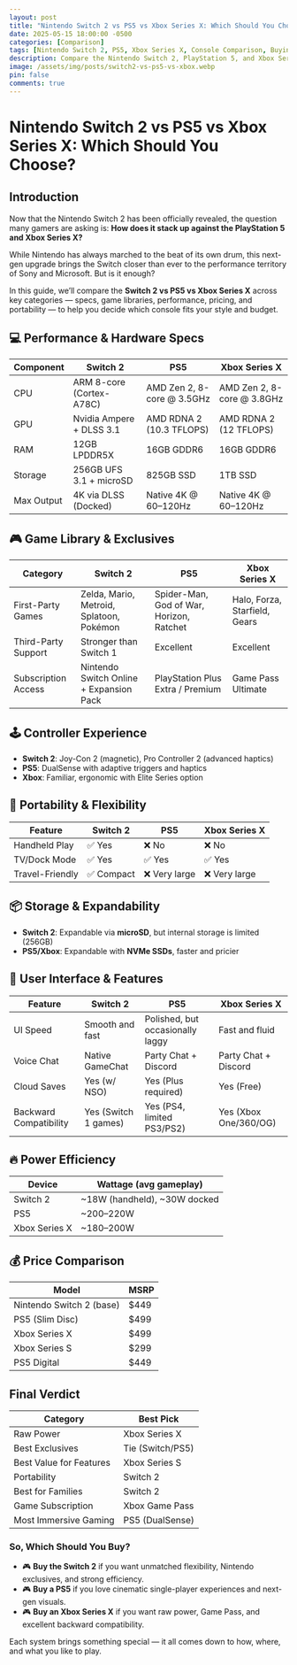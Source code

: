 ```yaml
---
layout: post
title: "Nintendo Switch 2 vs PS5 vs Xbox Series X: Which Should You Choose?"
date: 2025-05-15 18:00:00 -0500
categories: [Comparison]
tags: [Nintendo Switch 2, PS5, Xbox Series X, Console Comparison, Buying Guide]
description: Compare the Nintendo Switch 2, PlayStation 5, and Xbox Series X across specs, features, performance, portability, and game libraries. Find out which is right for you.
image: /assets/img/posts/switch2-vs-ps5-vs-xbox.webp
pin: false
comments: true
---
```


# Nintendo Switch 2 vs PS5 vs Xbox Series X: Which Should You Choose?

## Introduction

Now that the Nintendo Switch 2 has been officially revealed, the question many gamers are asking is: **How does it stack up against the PlayStation 5 and Xbox Series X?**

While Nintendo has always marched to the beat of its own drum, this next-gen upgrade brings the Switch closer than ever to the performance territory of Sony and Microsoft. But is it enough?

In this guide, we’ll compare the **Switch 2 vs PS5 vs Xbox Series X** across key categories — specs, game libraries, performance, pricing, and portability — to help you decide which console fits your style and budget.

## 💻 Performance & Hardware Specs

| Component       | Switch 2                    | PS5                          | Xbox Series X                 |
|-----------------|-----------------------------|------------------------------|-------------------------------|
| CPU             | ARM 8-core (Cortex-A78C)    | AMD Zen 2, 8-core @ 3.5GHz   | AMD Zen 2, 8-core @ 3.8GHz    |
| GPU             | Nvidia Ampere + DLSS 3.1    | AMD RDNA 2 (10.3 TFLOPS)     | AMD RDNA 2 (12 TFLOPS)        |
| RAM             | 12GB LPDDR5X                | 16GB GDDR6                   | 16GB GDDR6                    |
| Storage         | 256GB UFS 3.1 + microSD     | 825GB SSD                    | 1TB SSD                       |
| Max Output      | 4K via DLSS (Docked)        | Native 4K @ 60–120Hz         | Native 4K @ 60–120Hz          |

## 🎮 Game Library & Exclusives

| Category            | Switch 2                                  | PS5                                       | Xbox Series X                             |
|---------------------|--------------------------------------------|-------------------------------------------|-------------------------------------------|
| First-Party Games   | Zelda, Mario, Metroid, Splatoon, Pokémon   | Spider-Man, God of War, Horizon, Ratchet  | Halo, Forza, Starfield, Gears             |
| Third-Party Support | Stronger than Switch 1                     | Excellent                                 | Excellent                                 |
| Subscription Access | Nintendo Switch Online + Expansion Pack   | PlayStation Plus Extra / Premium          | Game Pass Ultimate                        |

## 🕹️ Controller Experience

- **Switch 2**: Joy-Con 2 (magnetic), Pro Controller 2 (advanced haptics)
- **PS5**: DualSense with adaptive triggers and haptics
- **Xbox**: Familiar, ergonomic with Elite Series option

## 🔋 Portability & Flexibility

| Feature                | Switch 2     | PS5           | Xbox Series X  |
|------------------------|--------------|---------------|----------------|
| Handheld Play          | ✅ Yes        | ❌ No          | ❌ No           |
| TV/Dock Mode           | ✅ Yes        | ✅ Yes         | ✅ Yes          |
| Travel-Friendly        | ✅ Compact    | ❌ Very large  | ❌ Very large   |

## 📦 Storage & Expandability

- **Switch 2**: Expandable via **microSD**, but internal storage is limited (256GB)
- **PS5/Xbox**: Expandable with **NVMe SSDs**, faster and pricier

## 🧠 User Interface & Features

| Feature               | Switch 2              | PS5                        | Xbox Series X               |
|-----------------------|-----------------------|----------------------------|-----------------------------|
| UI Speed              | Smooth and fast       | Polished, but occasionally laggy | Fast and fluid       |
| Voice Chat            | Native GameChat       | Party Chat + Discord       | Party Chat + Discord        |
| Cloud Saves           | Yes (w/ NSO)          | Yes (Plus required)        | Yes (Free)                  |
| Backward Compatibility| Yes (Switch 1 games)  | Yes (PS4, limited PS3/PS2) | Yes (Xbox One/360/OG)       |

## 🔥 Power Efficiency

| Device          | Wattage (avg gameplay) |
|-----------------|------------------------|
| Switch 2        | ~18W (handheld), ~30W docked |
| PS5             | ~200–220W              |
| Xbox Series X   | ~180–200W              |

## 💰 Price Comparison

| Model                        | MSRP        |
|------------------------------|-------------|
| Nintendo Switch 2 (base)     | $449        |
| PS5 (Slim Disc)              | $499        |
| Xbox Series X                | $499        |
| Xbox Series S                | $299        |
| PS5 Digital                  | $449        |

## Final Verdict

| Category               | Best Pick            |
|------------------------|----------------------|
| Raw Power              | Xbox Series X        |
| Best Exclusives        | Tie (Switch/PS5)     |
| Best Value for Features| Xbox Series S        |
| Portability            | Switch 2             |
| Best for Families      | Switch 2             |
| Game Subscription      | Xbox Game Pass       |
| Most Immersive Gaming  | PS5 (DualSense)      |

### So, Which Should You Buy?

- 🎮 **Buy the Switch 2** if you want unmatched flexibility, Nintendo exclusives, and strong efficiency.
- 🎮 **Buy a PS5** if you love cinematic single-player experiences and next-gen visuals.
- 🎮 **Buy an Xbox Series X** if you want raw power, Game Pass, and excellent backward compatibility.

Each system brings something special — it all comes down to how, where, and what you like to play.